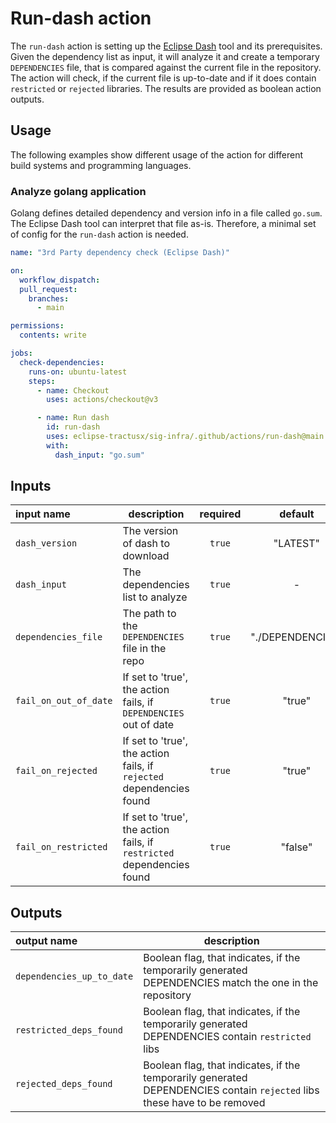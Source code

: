 # Run-dash action

The `run-dash` action is setting up the [Eclipse Dash](https://github.com/eclipse/dash-licenses) tool and its
prerequisites.
Given the dependency list as input, it will analyze it and create a temporary `DEPENDENCIES` file, that is compared
against the current file in the repository. The action will check, if the current file is up-to-date and if it does
contain
`restricted` or `rejected` libraries. The results are provided as boolean action outputs.

## Usage

The following examples show different usage of the action for different build systems and programming languages.

### Analyze golang application

Golang defines detailed dependency and version info in a file called `go.sum`. The Eclipse Dash tool can interpret that
file
as-is. Therefore, a minimal set of config for the `run-dash` action is needed.

```yaml
name: "3rd Party dependency check (Eclipse Dash)"

on:
  workflow_dispatch:
  pull_request:
    branches:
      - main

permissions:
  contents: write

jobs:
  check-dependencies:
    runs-on: ubuntu-latest
    steps:
      - name: Checkout
        uses: actions/checkout@v3

      - name: Run dash
        id: run-dash
        uses: eclipse-tractusx/sig-infra/.github/actions/run-dash@main
        with:
          dash_input: "go.sum"
```

## Inputs

| input name            | description                                                            | required |     default      |
|:----------------------|------------------------------------------------------------------------|:--------:|:----------------:|
| `dash_version`        | The version of dash to download                                        |  `true`  |     "LATEST"     |
| `dash_input`          | The dependencies list to analyze                                       |  `true`  |        -         |
| `dependencies_file`   | The path to the `DEPENDENCIES` file in the repo                        |  `true`  | "./DEPENDENCIES" |
| `fail_on_out_of_date` | If set to 'true', the action fails, if `DEPENDENCIES` out of date      |  `true`  |      "true"      |
| `fail_on_rejected`    | If set to 'true', the action fails, if `rejected` dependencies found   |  `true`  |      "true"      |
| `fail_on_restricted`  | If set to 'true', the action fails, if `restricted` dependencies found |  `true`  |     "false"      |

## Outputs

| output name               | description                                                                                                              |
|:--------------------------|--------------------------------------------------------------------------------------------------------------------------|
| `dependencies_up_to_date` | Boolean flag, that indicates, if the temporarily generated DEPENDENCIES match the one in the repository                  |
| `restricted_deps_found`   | Boolean flag, that indicates, if the temporarily generated DEPENDENCIES contain `restricted` libs                        |
| `rejected_deps_found`     | Boolean flag, that indicates, if the temporarily generated DEPENDENCIES contain `rejected` libs these have to be removed |
